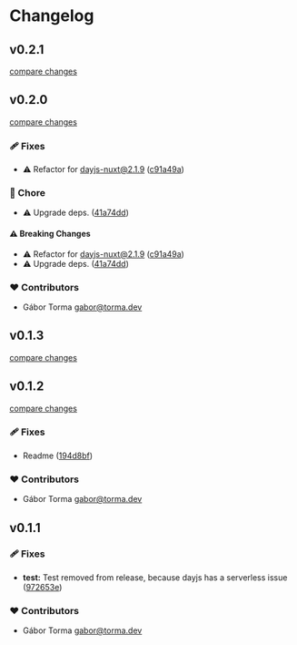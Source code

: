 # Changelog


## v0.2.1

[compare changes](https://github.com/GaborTorma/nuxt-dayjs-business-days/compare/v0.2.0...v0.2.1)

## v0.2.0

[compare changes](https://github.com/GaborTorma/nuxt-dayjs-business-days/compare/v0.1.3...v0.2.0)

### 🩹 Fixes

- ⚠️  Refactor for dayjs-nuxt@2.1.9 ([c91a49a](https://github.com/GaborTorma/nuxt-dayjs-business-days/commit/c91a49a))

### 🏡 Chore

- ⚠️  Upgrade deps. ([41a74dd](https://github.com/GaborTorma/nuxt-dayjs-business-days/commit/41a74dd))

#### ⚠️ Breaking Changes

- ⚠️  Refactor for dayjs-nuxt@2.1.9 ([c91a49a](https://github.com/GaborTorma/nuxt-dayjs-business-days/commit/c91a49a))
- ⚠️  Upgrade deps. ([41a74dd](https://github.com/GaborTorma/nuxt-dayjs-business-days/commit/41a74dd))

### ❤️ Contributors

- Gábor Torma <gabor@torma.dev>

## v0.1.3

[compare changes](https://github.com/GaborTorma/nuxt-dayjs-business-days/compare/v0.1.2...v0.1.3)

## v0.1.2

[compare changes](https://github.com/GaborTorma/nuxt-dayjs-business-days/compare/v0.1.1...v0.1.2)

### 🩹 Fixes

- Readme ([194d8bf](https://github.com/GaborTorma/nuxt-dayjs-business-days/commit/194d8bf))

### ❤️ Contributors

- Gábor Torma <gabor@torma.dev>

## v0.1.1


### 🩹 Fixes

- **test:** Test removed from release, because dayjs has a serverless issue ([972653e](https://github.com/GaborTorma/nuxt-dayjs-business-days/commit/972653e))

### ❤️ Contributors

- Gábor Torma <gabor@torma.dev>

